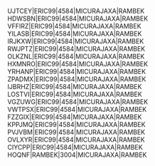 UJTCEY|ERIC99|4584|MICURAJAXA|RAMBEK
HDWSBN|ERIC99|4584|MICURAJAXA|RAMBEK
VFFIRZ|ERIC99|4584|MICURAJAXA|RAMBEK
YILASB|ERIC99|4584|MICURAJAXA|RAMBEK
IRJKXW|ERIC99|4584|MICURAJAXA|RAMBEK
RWJPTZ|ERIC99|4584|MICURAJAXA|RAMBEK
OLKZNL|ERIC99|4584|MICURAJAXA|RAMBEK
HXMNRO|ERIC99|4584|MICURAJAXA|RAMBEK
YRHANP|ERIC99|4584|MICURAJAXA|RAMBEK
ZPADMX|ERIC99|4584|MICURAJAXA|RAMBEK
IJBRHZ|ERIC99|4584|MICURAJAXA|RAMBEK
LOSTVI|ERIC99|4584|MICURAJAXA|RAMBEK
VGZUWG|ERIC99|4584|MICURAJAXA|RAMBEK
VWTPSX|ERIC99|4584|MICURAJAXA|RAMBEK
FZZGIX|ERIC99|4584|MICURAJAXA|RAMBEK
KPPJMQ|ERIC99|4584|MICURAJAXA|RAMBEK
PVJVBM|ERIC99|4584|MICURAJAXA|RAMBEK
OVLXYR|ERIC99|4584|MICURAJAXA|RAMBEK
CIYCPP|ERIC99|4584|MICURAJAXA|RAMBEK
HOQNF|RAMBEK|3004|MICURAJAXA|RAMBEK
